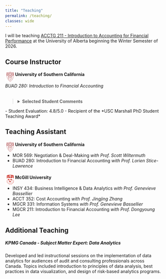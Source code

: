 ```yaml
---
title: "Teaching"
permalink: /teaching/
classes: wide
---
```

I will be teaching [ACCTG 211 - Introduction to Accounting for Financial Performance](https://apps.ualberta.ca/catalogue/course/acctg/211#1940) at the University of Alberta beginning the Winter Semester of 2026.


## Course Instructor



#### <img src = "/assets/images/usc_shield.png" alt = "USC Crest Logo" width = "32" height = "32" style = "float:left"/> University of Southern California

###### BUAD 280: Introduction to Financial Accounting
<blockquote>
<details>
  <summary><strong>Selected Student Comments</strong></summary>
  <em>
  "Professor Craske is simply the Lebron James of accounting." <br>
  "Professor Craske has been easily one of the best teachers in my academic career." <br>
  "This is <strong>the</strong> best Marshall class I have taken while I've been at USC." <br>
  "[Professor Craske's] humor and passion made such an intimidating subject so much more approachable and exciting!" <br>
  "[Professor Craske] is a phenomenal professor who teaches very well and cares for his students." <br>
  "Professor Craske goes above and beyond so that his students are ready to apply what they learn in the real world."
  </em>
</details>
</blockquote>
- Student Evaluation: 4.8/5.0
- Recipient of the *USC Marshall PhD Student Teaching Award*


## Teaching Assistant

#### <img src = "/assets/images/usc_shield.png" alt = "USC Crest Logo" width = "32" height = "32" style = "float:left"/> University of Southern California
- MOR 569: Negotiation & Deal-Making *with Prof. Scott Wiltermuth*
- BUAD 280: Introduction to Financial Accounting *with Prof. Lorien Stice-Lawrence*



#### <img src = "/assets/images/mcgill_logo.png" alt = "McGill Crest Logo" width = "32" height = "32" style = "float:left"/> McGill University
- INSY 434: Business Intelligence & Data Analytics *with Prof. Genevieve Bassellier*
- ACCT 352: Cost Accounting *with Prof. Jingjing Zhang*
- MGCR 331: Information Systems *with Prof. Genevieve Bassellier*
- MGCR 211: Introduction to Financial Accounting *with Prof. Dongyoung Lee*




## Additional Teaching
##### KPMG Canada - Subject Matter Expert: Data Analytics
Developed and led instructional sessions on the implementation of data analytics for audiences of audit and consulting professionals across Canada. Topics included introduction to principles of data analysis, best practices in data visualization, and design of risk-based analytics programs.
